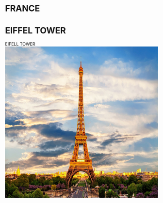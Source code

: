 # FRANCE
<!DOCTYPE html>
<html>
  <title> My First Web </title>
   <head>
     <body style="background-color:Aquamarine(157, 241, 248) ;">
<body>
<h1> EIFFEL TOWER</h1>
              <h1"font: size L 100px;px;">  EIFELL TOWER  </h1>
              <img src="Paris.jpg" witdth="500" height="500" alt="Paris" 
              class="center">
              
</body>
</html>

